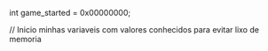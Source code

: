 int game_started = 0x00000000;

// Inicio minhas variaveis com valores conhecidos para evitar lixo de memoria
